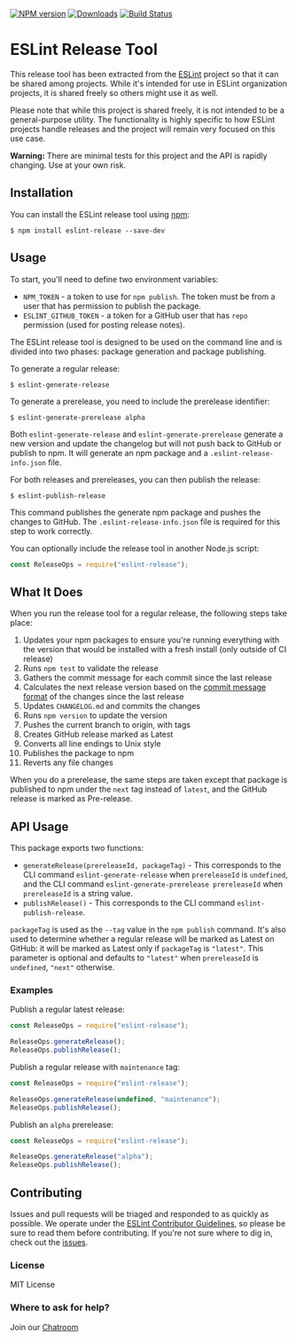 [![NPM version][npm-image]][npm-url]
[![Downloads][downloads-image]][downloads-url]
[![Build Status][build-image]][build-url]

# ESLint Release Tool

This release tool has been extracted from the [ESLint](https://github.com/eslint/eslint) project so that it can be shared among projects. While it's intended for use in ESLint organization projects, it is shared freely so others might use it as well.

Please note that while this project is shared freely, it is not intended to be a general-purpose utility. The functionality is highly specific to how ESLint projects handle releases and the project will remain very focused on this use case.

**Warning:** There are minimal tests for this project and the API is rapidly changing. Use at your own risk.

## Installation

You can install the ESLint release tool using [npm](https://npmjs.com):

```
$ npm install eslint-release --save-dev
```

## Usage

To start, you'll need to define two environment variables:

* `NPM_TOKEN` - a token to use for `npm publish`. The token must be from a user that has permission to publish the package.
* `ESLINT_GITHUB_TOKEN` - a token for a GitHub user that has `repo` permission (used for posting release notes).

The ESLint release tool is designed to be used on the command line and is divided into two phases: package generation and package publishing.

To generate a regular release:

```
$ eslint-generate-release
```

To generate a prerelease, you need to include the prerelease identifier:

```
$ eslint-generate-prerelease alpha
```

Both `eslint-generate-release` and `eslint-generate-prerelease` generate a new version and update the changelog but will not push back to GitHub or publish to npm. It will generate an npm package and a `.eslint-release-info.json` file.

For both releases and prereleases, you can then publish the release:

```
$ eslint-publish-release
```

This command publishes the generate npm package and pushes the changes to GitHub. The `.eslint-release-info.json` file is required for this step to work correctly.


You can optionally include the release tool in another Node.js script:

```js
const ReleaseOps = require("eslint-release");
```

## What It Does

When you run the release tool for a regular release, the following steps take place:

1. Updates your npm packages to ensure you're running everything with the version that would be installed with a fresh install (only outside of CI release)
1. Runs `npm test` to validate the release
1. Gathers the commit message for each commit since the last release
1. Calculates the next release version based on the [commit message format](http://eslint.org/docs/developer-guide/contributing/pull-requests#step-2-make-your-changes) of the changes since the last release
1. Updates `CHANGELOG.md` and commits the changes
1. Runs `npm version` to update the version
1. Pushes the current branch to origin, with tags
1. Creates GitHub release marked as Latest
1. Converts all line endings to Unix style
1. Publishes the package to npm
1. Reverts any file changes

When you do a prerelease, the same steps are taken except that package is published to npm under the `next` tag instead of `latest`, and the GitHub release is marked as Pre-release.

## API Usage

This package exports two functions:

* `generateRelease(prereleaseId, packageTag)` - This corresponds to the CLI command `eslint-generate-release` when `prereleaseId` is `undefined`, and the CLI command `eslint-generate-prerelease prereleaseId` when `prereleaseId` is a string value.
* `publishRelease()` - This corresponds to the CLI command `eslint-publish-release`.

`packageTag` is used as the `--tag` value in the `npm publish` command. It's also used to determine whether a regular release will be marked as Latest on GitHub: it will be marked as Latest only if `packageTag` is `"latest"`. This parameter is optional and defaults to `"latest"` when `prereleaseId` is `undefined`, `"next"` otherwise.

### Examples

Publish a regular latest release:

```js
const ReleaseOps = require("eslint-release");

ReleaseOps.generateRelease();
ReleaseOps.publishRelease();
```

Publish a regular release with `maintenance` tag:

```js
const ReleaseOps = require("eslint-release");

ReleaseOps.generateRelease(undefined, "maintenance");
ReleaseOps.publishRelease();
```

Publish an `alpha` prerelease:

```js
const ReleaseOps = require("eslint-release");

ReleaseOps.generateRelease("alpha");
ReleaseOps.publishRelease();
```

## Contributing

Issues and pull requests will be triaged and responded to as quickly as possible. We operate under the [ESLint Contributor Guidelines](https://eslint.org/docs/developer-guide/contributing), so please be sure to read them before contributing. If you're not sure where to dig in, check out the [issues](https://github.com/eslint/eslint-release/issues).

### License

MIT License

### Where to ask for help?

Join our [Chatroom](https://eslint.org/chat/help)

[npm-image]: https://img.shields.io/npm/v/eslint-release.svg?style=flat-square
[npm-url]: https://www.npmjs.com/package/eslint-release
[downloads-image]: https://img.shields.io/npm/dm/eslint-release.svg?style=flat-square
[downloads-url]: https://www.npmjs.com/package/eslint-release
[build-image]: https://github.com/eslint/eslint-release/workflows/CI/badge.svg
[build-url]: https://github.com/eslint/eslint-release/actions
